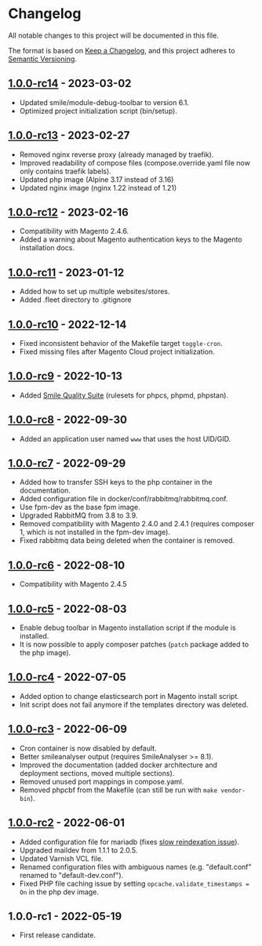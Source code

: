 # Changelog

All notable changes to this project will be documented in this file.

The format is based on [Keep a Changelog](https://keepachangelog.com/en/1.0.0/),
and this project adheres to [Semantic Versioning](https://semver.org/spec/v2.0.0.html).

## [1.0.0-rc14] - 2023-03-02

- Updated smile/module-debug-toolbar to version 6.1.
- Optimized project initialization script (bin/setup).

## [1.0.0-rc13] - 2023-02-27

- Removed nginx reverse proxy (already managed by traefik).
- Improved readability of compose files (compose.override.yaml file now only contains traefik labels).
- Updated php image (Alpine 3.17 instead of 3.16)
- Updated nginx image (nginx 1.22 instead of 1.21)

## [1.0.0-rc12] - 2023-02-16

- Compatibility with Magento 2.4.6.
- Added a warning about Magento authentication keys to the Magento installation docs.

## [1.0.0-rc11] - 2023-01-12

- Added how to set up multiple websites/stores.
- Added .fleet directory to .gitignore

## [1.0.0-rc10] - 2022-12-14

- Fixed inconsistent behavior of the Makefile target `toggle-cron`.
- Fixed missing files after Magento Cloud project initialization.

## [1.0.0-rc9] - 2022-10-13

- Added [Smile Quality Suite](https://github.com/Smile-SA/magento2-smilelab-quality-suite) (rulesets for phpcs, phpmd, phpstan).

## [1.0.0-rc8] - 2022-09-30

- Added an application user named `www` that uses the host UID/GID.

## [1.0.0-rc7] - 2022-09-29

- Added how to transfer SSH keys to the php container in the documentation.
- Added configuration file in docker/conf/rabbitmq/rabbitmq.conf.
- Use fpm-dev as the base fpm image.
- Upgraded RabbitMQ from 3.8 to 3.9.
- Removed compatibility with Magento 2.4.0 and 2.4.1 (requires composer 1, which is not installed in the fpm-dev image).
- Fixed rabbitmq data being deleted when the container is removed.

## [1.0.0-rc6] - 2022-08-10

- Compatibility with Magento 2.4.5

## [1.0.0-rc5] - 2022-08-03

- Enable debug toolbar in Magento installation script if the module is installed.
- It is now possible to apply composer patches (`patch` package added to the php image).

## [1.0.0-rc4] - 2022-07-05

- Added option to change elasticsearch port in Magento install script.
- Init script does not fail anymore if the templates directory was deleted.

## [1.0.0-rc3] - 2022-06-09

- Cron container is now disabled by default.
- Better smileanalyser output (requires SmileAnalyser >= 8.1).
- Improved the documentation (added docker architecture and deployment sections, moved multiple sections).
- Removed unused port mappings in compose.yaml.
- Removed phpcbf from the Makefile (can still be run with `make vendor-bin`).

## [1.0.0-rc2] - 2022-06-01

- Added configuration file for mariadb (fixes [slow reindexation issue](https://experienceleague.adobe.com/docs/commerce-operations/performance-best-practices/configuration.html#indexers)).
- Upgraded maildev from 1.1.1 to 2.0.5.
- Updated Varnish VCL file.
- Renamed configuration files with ambiguous names (e.g. "default.conf" renamed to "default-dev.conf").
- Fixed PHP file caching issue by setting `opcache.validate_timestamps = On` in the php dev image.

## 1.0.0-rc1 - 2022-05-19

- First release candidate.

[1.0.0-rc14]: https://git.smile.fr/magento2/docker-boilerplate/compare/1.0.0-rc13...1.0.0-rc14
[1.0.0-rc13]: https://git.smile.fr/magento2/docker-boilerplate/compare/1.0.0-rc12...1.0.0-rc13
[1.0.0-rc12]: https://git.smile.fr/magento2/docker-boilerplate/compare/1.0.0-rc11...1.0.0-rc12
[1.0.0-rc11]: https://git.smile.fr/magento2/docker-boilerplate/compare/1.0.0-rc10...1.0.0-rc11
[1.0.0-rc10]: https://git.smile.fr/magento2/docker-boilerplate/compare/1.0.0-rc9...1.0.0-rc10
[1.0.0-rc9]: https://git.smile.fr/magento2/docker-boilerplate/compare/1.0.0-rc8...1.0.0-rc9
[1.0.0-rc8]: https://git.smile.fr/magento2/docker-boilerplate/compare/1.0.0-rc7...1.0.0-rc8
[1.0.0-rc7]: https://git.smile.fr/magento2/docker-boilerplate/compare/1.0.0-rc6...1.0.0-rc7
[1.0.0-rc6]: https://git.smile.fr/magento2/docker-boilerplate/compare/1.0.0-rc5...1.0.0-rc6
[1.0.0-rc5]: https://git.smile.fr/magento2/docker-boilerplate/compare/1.0.0-rc4...1.0.0-rc5
[1.0.0-rc4]: https://git.smile.fr/magento2/docker-boilerplate/compare/1.0.0-rc3...1.0.0-rc4
[1.0.0-rc3]: https://git.smile.fr/magento2/docker-boilerplate/compare/1.0.0-rc2...1.0.0-rc3
[1.0.0-rc2]: https://git.smile.fr/magento2/docker-boilerplate/compare/1.0.0-rc1...1.0.0-rc2
